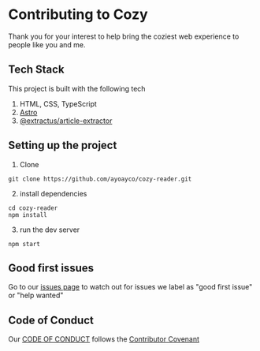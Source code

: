 # Contributing to Cozy

Thank you for your interest to help bring the coziest web experience to people like you and me.

## Tech Stack

This project is built with the following tech
1. HTML, CSS, TypeScript
1. [Astro](https://astro.build)
1. [@extractus/article-extractor](https://www.npmjs.com/package/@extractus/article-extractor)

## Setting up the project

1. Clone

```
git clone https://github.com/ayoayco/cozy-reader.git
```

2. install dependencies

```
cd cozy-reader
npm install
```

3. run the dev server

```
npm start
```

## Good first issues

Go to our [issues page](https://github.com/ayoayco/cozy-reader/issues) to watch out for issues we label as "good first issue" or "help wanted"

## Code of Conduct

Our [CODE OF CONDUCT](/CODE_OF_CONDUCT.md) follows the [Contributor Covenant](https://www.contributor-covenant.org)
